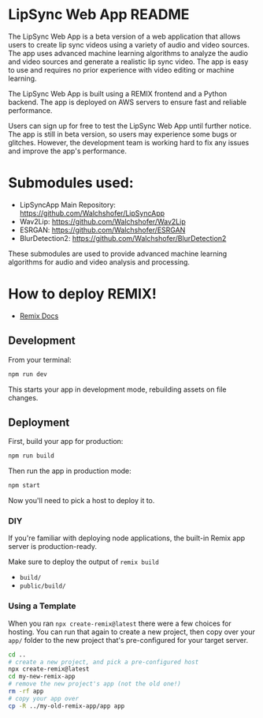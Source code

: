 # LipSync Web App README

The LipSync Web App is a beta version of a web application that allows users to create lip sync videos using a variety of audio and video sources. The app uses advanced machine learning algorithms to analyze the audio and video sources and generate a realistic lip sync video. The app is easy to use and requires no prior experience with video editing or machine learning.

The LipSync Web App is built using a REMIX frontend and a Python backend. The app is deployed on AWS servers to ensure fast and reliable performance.

Users can sign up for free to test the LipSync Web App until further notice. The app is still in beta version, so users may experience some bugs or glitches. However, the development team is working hard to fix any issues and improve the app's performance.

# Submodules used:
- LipSyncApp Main Repository: https://github.com/Walchshofer/LipSyncApp
- Wav2Lip: https://github.com/Walchshofer/Wav2Lip
- ESRGAN: https://github.com/Walchshofer/ESRGAN
- BlurDetection2: https://github.com/Walchshofer/BlurDetection2

These submodules are used to provide advanced machine learning algorithms for audio and video analysis and processing.


# How to deploy REMIX!

- [Remix Docs](https://remix.run/docs)

## Development

From your terminal:

```sh
npm run dev
```

This starts your app in development mode, rebuilding assets on file changes.

## Deployment

First, build your app for production:

```sh
npm run build
```

Then run the app in production mode:

```sh
npm start
```

Now you'll need to pick a host to deploy it to.

### DIY

If you're familiar with deploying node applications, the built-in Remix app server is production-ready.

Make sure to deploy the output of `remix build`

- `build/`
- `public/build/`

### Using a Template

When you ran `npx create-remix@latest` there were a few choices for hosting. You can run that again to create a new project, then copy over your `app/` folder to the new project that's pre-configured for your target server.

```sh
cd ..
# create a new project, and pick a pre-configured host
npx create-remix@latest
cd my-new-remix-app
# remove the new project's app (not the old one!)
rm -rf app
# copy your app over
cp -R ../my-old-remix-app/app app
```

